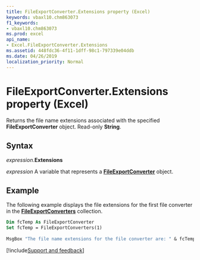 ```yaml
---
title: FileExportConverter.Extensions property (Excel)
keywords: vbaxl10.chm863073
f1_keywords:
- vbaxl10.chm863073
ms.prod: excel
api_name:
- Excel.FileExportConverter.Extensions
ms.assetid: 448fdc36-4f11-1dff-98c1-797339e04ddb
ms.date: 04/26/2019
localization_priority: Normal
---
```



# FileExportConverter.Extensions property (Excel)

Returns the file name extensions associated with the specified **FileExportConverter** object. Read-only **String**.


## Syntax

_expression_.**Extensions**

_expression_ A variable that represents a **[FileExportConverter](Excel.FileExportConverter.md)** object.


## Example

The following example displays the file extensions for the first file converter in the **[FileExportConverters](Excel.FileExportConverters.md)** collection.


```vb
Dim fcTemp As FileExportConverter 
Set fcTemp = FileExportConverters(1) 
 
MsgBox "The file name extensions for the file converter are: " & fcTemp.Extensions
```



[!include[Support and feedback](~/includes/feedback-boilerplate.md)]